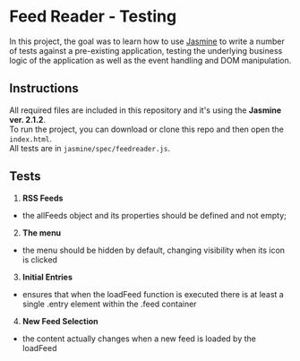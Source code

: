 # Feed Reader - Testing

In this project, the goal was to learn how to use [Jasmine](http://jasmine.github.io/) to write a number of tests against a pre-existing application, testing the underlying business logic of the application as well as the event handling and DOM manipulation.


## Instructions

All required files are included in this repository and it's using the **Jasmine ver. 2.1.2**.  
To run the project, you can download or clone this repo and then open the `index.html`.  
All tests are in `jasmine/spec/feedreader.js`.


## Tests

1. **RSS Feeds**
* the allFeeds object and its properties should be defined and not empty;
2. **The menu**
* the menu should be hidden by default, changing visibility when its icon is clicked
3. **Initial Entries**
* ensures that when the loadFeed function is executed there is at least a single .entry element within the .feed container
4. **New Feed Selection**
* the content actually changes when a new feed is loaded by the loadFeed
